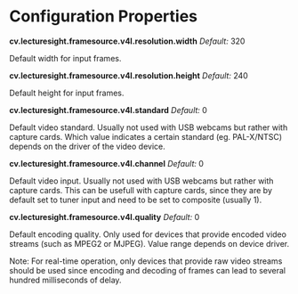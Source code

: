 # Configuration Properties

**cv.lecturesight.framesource.v4l.resolution.width**
*Default:* 320

Default width for input frames.

**cv.lecturesight.framesource.v4l.resolution.height**
*Default:* 240

Default height for input frames.

**cv.lecturesight.framesource.v4l.standard**
*Default:* 0

Default video standard. Usually not used with USB webcams but rather with capture cards. Which value indicates a certain standard (eg. PAL-X/NTSC) depends on the driver of the video device.

**cv.lecturesight.framesource.v4l.channel**
*Default:* 0

Default video input. Usually not used with USB webcams but rather with capture cards. This can be usefull with capture cards, since they are by default set to tuner input and need to be set to composite (usually 1).

**cv.lecturesight.framesource.v4l.quality**
*Default:* 0

Default encoding quality. Only used for devices that provide encoded video streams (such as MPEG2 or MJPEG). Value range depends on device driver.

Note: For real-time operation, only devices that provide raw video streams should be used since encoding and decoding of frames can lead to several hundred milliseconds of delay.

